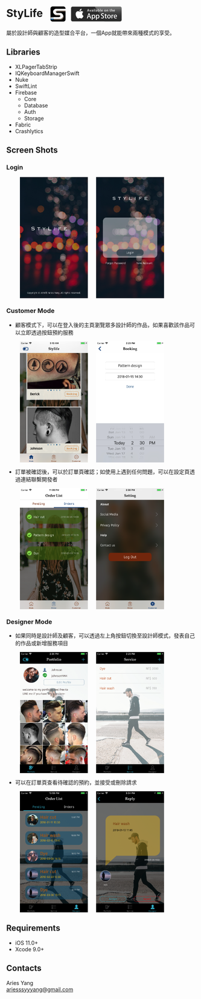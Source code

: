# StyLife &ensp;<img src="https://github.com/ariesssyyyang/Sedo/blob/master/DemoShot/icon.png" width = "40" height = "40" alt="StyLife" align=center />&ensp;[<img src="https://github.com/ariesssyyyang/Sedo/blob/master/DemoShot/availableOnTheAppStore.png" width = "135" height = "40" alt="StyLife" align=center />](https://itunes.apple.com/tw/app/stylife/id1332467556)

屬於設計師與顧客的造型媒合平台，一個App就能帶來兩種模式的享受。<br />

## Libraries
 - XLPagerTabStrip
 - IQKeyboardManagerSwift
 - Nuke
 - SwiftLint
 - Firebase
    - Core
    - Database
    - Auth
    - Storage
 - Fabric
 - Crashlytics

## Screen Shots


### Login

&emsp; &emsp; <img src="https://github.com/ariesssyyyang/Sedo/blob/master/DemoShot/shot-launch.png" width = "180" height = "320" align=center /> &emsp; <img src="https://github.com/ariesssyyyang/Sedo/blob/master/DemoShot/shot-login.png" width = "180" height = "320" align=center />

### Customer Mode

 - 顧客模式下，可以在登入後的主頁瀏覽眾多設計師的作品，如果喜歡該作品可以立即透過按鈕預約服務
 
 &emsp; &emsp; <img src="https://github.com/ariesssyyyang/Sedo/blob/master/DemoShot/shot-main.png" width = "180" height = "320" align=center /> &emsp; <img src="https://github.com/ariesssyyyang/Sedo/blob/master/DemoShot/shot-booking.png" width = "180" height = "320" align=center />
 
 - 訂單被確認後，可以於訂單頁確認；如使用上遇到任何問題，可以在設定頁透過連結聯繫開發者
 
  &emsp; &emsp; <img src="https://github.com/ariesssyyyang/Sedo/blob/master/DemoShot/shot-order.png" width = "180" height = "320" align=center /> &emsp; <img src="https://github.com/ariesssyyyang/Sedo/blob/master/DemoShot/shot-setting.png" width = "180" height = "320" align=center />

### Designer Mode

 - 如果同時是設計師及顧客，可以透過左上角按鈕切換至設計師模式，發表自己的作品或新增服務項目
 
  &emsp; &emsp; <img src="https://github.com/ariesssyyyang/Sedo/blob/master/DemoShot/shot-portfolio.png" width = "180" height = "320" align=center /> &emsp; <img src="https://github.com/ariesssyyyang/Sedo/blob/master/DemoShot/shot-service.png" width = "180" height = "320" align=center />
 
 - 可以在訂單頁查看待確認的預約，並接受或刪除請求
 
  &emsp; &emsp; <img src="https://github.com/ariesssyyyang/Sedo/blob/master/DemoShot/shot-pending.png" width = "180" height = "320" align=center /> &emsp; <img src="https://github.com/ariesssyyyang/Sedo/blob/master/DemoShot/shot-reply.png" width = "180" height = "320" align=center />

## Requirements

 - iOS 11.0+
 - Xcode 9.0+

## Contacts

Aries Yang<br>
ariesssyyyang@gmail.com
